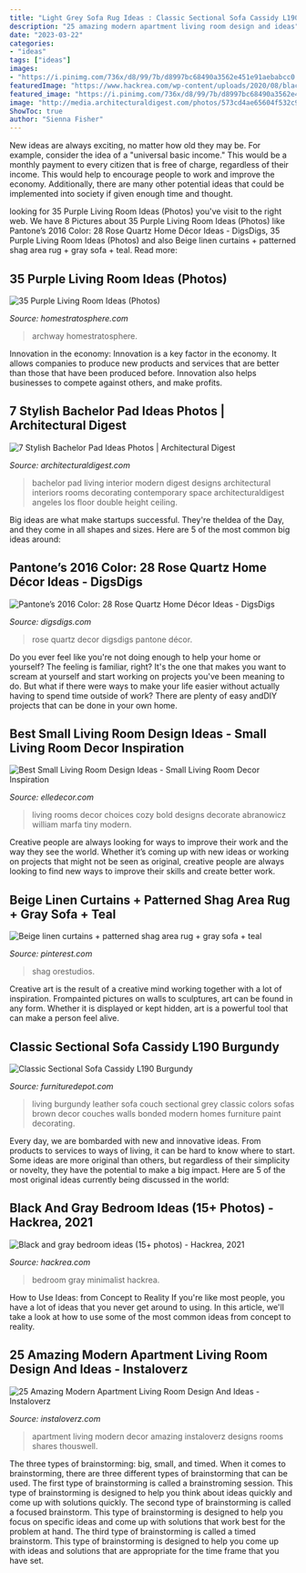 ```yaml
---
title: "Light Grey Sofa Rug Ideas : Classic Sectional Sofa Cassidy L190 Burgundy"
description: "25 amazing modern apartment living room design and ideas"
date: "2023-03-22"
categories:
- "ideas"
tags: ["ideas"]
images:
- "https://i.pinimg.com/736x/d8/99/7b/d8997bc68490a3562e451e91aebabcc0.jpg"
featuredImage: "https://www.hackrea.com/wp-content/uploads/2020/08/black-and-gray-minimalist-bedroom-768x512.jpg"
featured_image: "https://i.pinimg.com/736x/d8/99/7b/d8997bc68490a3562e451e91aebabcc0.jpg"
image: "http://media.architecturaldigest.com/photos/573cd4ae65604f532c9b0bc4/master/pass/bachelor-pad-ideas-004.jpg"
ShowToc: true
author: "Sienna Fisher"
---
```



New ideas are always exciting, no matter how old they may be. For example, consider the idea of a "universal basic income." This would be a monthly payment to every citizen that is free of charge, regardless of their income. This would help to encourage people to work and improve the economy. Additionally, there are many other potential ideas that could be implemented into society if given enough time and thought.

	

		
looking for 35 Purple Living Room Ideas (Photos) you've visit to the right web. We have 8 Pictures about 35 Purple Living Room Ideas (Photos) like Pantone’s 2016 Color: 28 Rose Quartz Home Décor Ideas - DigsDigs, 35 Purple Living Room Ideas (Photos) and also Beige linen curtains + patterned shag area rug + gray sofa + teal. Read more:
		
    
## 35 Purple Living Room Ideas (Photos)

<img loading=lazy src="https://homestratosphere.s3.amazonaws.com/wp-content/uploads/2019/10/16020424/purple-living-room-hz-oct162019-26-min.jpg" onerror="this.onerror=null;this.src='https://tse3.mm.bing.net/th?id=OIP.hJ77JjcmMQKrYE222R3ZxgHaLt&amp;pid=15.1';" alt="35 Purple Living Room Ideas (Photos)">

_Source: homestratosphere.com_

>archway homestratosphere. 

	

Innovation in the economy:
Innovation is a key factor in the economy. It allows companies to produce new products and services that are better than those that have been produced before. Innovation also helps businesses to compete against others, and make profits.

    
## 7 Stylish Bachelor Pad Ideas Photos | Architectural Digest

<img loading=lazy src="http://media.architecturaldigest.com/photos/573cd4ae65604f532c9b0bc4/master/pass/bachelor-pad-ideas-004.jpg" onerror="this.onerror=null;this.src='https://tse2.mm.bing.net/th?id=OIP.LvOi6-dqcMv165WkOLvmTgHaE7&amp;pid=15.1';" alt="7 Stylish Bachelor Pad Ideas Photos | Architectural Digest">

_Source: architecturaldigest.com_

>bachelor pad living interior modern digest designs architectural interiors rooms decorating contemporary space architecturaldigest angeles los floor double height ceiling. 

	

Big ideas are what make startups successful. They're theIdea of the Day, and they come in all shapes and sizes. Here are 5 of the most common big ideas around:

    
## Pantone’s 2016 Color: 28 Rose Quartz Home Décor Ideas - DigsDigs

<img loading=lazy src="https://www.digsdigs.com/photos/rose-quartz-home-decor-ideas-28-554x1096.jpg" onerror="this.onerror=null;this.src='https://tse2.mm.bing.net/th?id=OIP.YZtKnV1xloKFtrqNkDE6bAHaOp&amp;pid=15.1';" alt="Pantone’s 2016 Color: 28 Rose Quartz Home Décor Ideas - DigsDigs">

_Source: digsdigs.com_

>rose quartz decor digsdigs pantone décor. 

	

Do you ever feel like you're not doing enough to help your home or yourself? The feeling is familiar, right? It's the one that makes you want to scream at yourself and start working on projects you've been meaning to do. But what if there were ways to make your life easier without actually having to spend time outside of work? There are plenty of easy andDIY projects that can be done in your own home.

    
## Best Small Living Room Design Ideas - Small Living Room Decor Inspiration

<img loading=lazy src="https://hips.hearstapps.com/hmg-prod.s3.amazonaws.com/images/small-living-1-1539291711.jpg?crop=1xw:0.9991326973113617xh;center,top&amp;resize=480:*" onerror="this.onerror=null;this.src='https://tse4.mm.bing.net/th?id=OIP.mSu7oVO_ZNoozi4k1eK5_wHaLH&amp;pid=15.1';" alt="Best Small Living Room Design Ideas - Small Living Room Decor Inspiration">

_Source: elledecor.com_

>living rooms decor choices cozy bold designs decorate abranowicz william marfa tiny modern. 

	

Creative people are always looking for ways to improve their work and the way they see the world. Whether it’s coming up with new ideas or working on projects that might not be seen as original, creative people are always looking to find new ways to improve their skills and create better work.

    
## Beige Linen Curtains + Patterned Shag Area Rug + Gray Sofa + Teal

<img loading=lazy src="https://i.pinimg.com/736x/d8/99/7b/d8997bc68490a3562e451e91aebabcc0.jpg" onerror="this.onerror=null;this.src='https://tse4.mm.bing.net/th?id=OIP.wZcG0fEOx9N3P_OwtGsSHQHaIm&amp;pid=15.1';" alt="Beige linen curtains + patterned shag area rug + gray sofa + teal">

_Source: pinterest.com_

>shag orestudios. 

	

Creative art is the result of a creative mind working together with a lot of inspiration. Frompainted pictures on walls to sculptures, art can be found in any form. Whether it is displayed or kept hidden, art is a powerful tool that can make a person feel alive.

    
## Classic Sectional Sofa Cassidy L190 Burgundy

<img loading=lazy src="https://www.furnituredepot.com/cachedimages/d/dd6b96cd888ced55e70788ccd1b8f118.image.1280x938.jpg" onerror="this.onerror=null;this.src='https://tse2.mm.bing.net/th?id=OIP.LGmB1-NfeS_BaXuS9bw4UwHaFb&amp;pid=15.1';" alt="Classic Sectional Sofa Cassidy L190 Burgundy">

_Source: furnituredepot.com_

>living burgundy leather sofa couch sectional grey classic colors sofas brown decor couches walls bonded modern homes furniture paint decorating. 

	

Every day, we are bombarded with new and innovative ideas. From products to services to ways of living, it can be hard to know where to start. Some ideas are more original than others, but regardless of their simplicity or novelty, they have the potential to make a big impact. Here are 5 of the most original ideas currently being discussed in the world: 

    
## Black And Gray Bedroom Ideas (15+ Photos) - Hackrea, 2021

<img loading=lazy src="https://www.hackrea.com/wp-content/uploads/2020/08/black-and-gray-minimalist-bedroom-768x512.jpg" onerror="this.onerror=null;this.src='https://tse3.mm.bing.net/th?id=OIP.zpLFO95TaUSeD-TfaineLgHaE8&amp;pid=15.1';" alt="Black and gray bedroom ideas (15+ photos) - Hackrea, 2021">

_Source: hackrea.com_

>bedroom gray minimalist hackrea. 

	

How to Use Ideas: from Concept to Reality
If you're like most people, you have a lot of ideas that you never get around to using. In this article, we'll take a look at how to use some of the most common ideas from concept to reality.

    
## 25 Amazing Modern Apartment Living Room Design And Ideas - Instaloverz

<img loading=lazy src="http://www.instaloverz.com/wp-content/uploads/2017/07/18.-Modern-Apartment-Living-Room-Decor.jpg" onerror="this.onerror=null;this.src='https://tse4.mm.bing.net/th?id=OIP.VQc0NYukUoJW1PhZD1IYUgHaJ4&amp;pid=15.1';" alt="25 Amazing Modern Apartment Living Room Design And Ideas - Instaloverz">

_Source: instaloverz.com_

>apartment living modern decor amazing instaloverz designs rooms shares thouswell. 

	

The three types of brainstorming: big, small, and timed.
When it comes to brainstorming, there are three different types of brainstorming that can be used. The first type of brainstorming is called a brainstroming session. This type of brainstorming is designed to help you think about ideas quickly and come up with solutions quickly. The second type of brainstorming is called a focused brainstorm. This type of brainstorming is designed to help you focus on specific ideas and come up with solutions that work best for the problem at hand. The third type of brainstorming is called a timed brainstorm. This type of brainstorming is designed to help you come up with ideas and solutions that are appropriate for the time frame that you have set.

